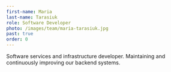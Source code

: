 ```yaml
---
first-name: Maria
last-name: Tarasiuk
role: Software Developer
photo: /images/team/maria-tarasiuk.jpg
past: true
order: 0
---
```

Software services and infrastructure developer. Maintaining and continuously
improving our backend systems.